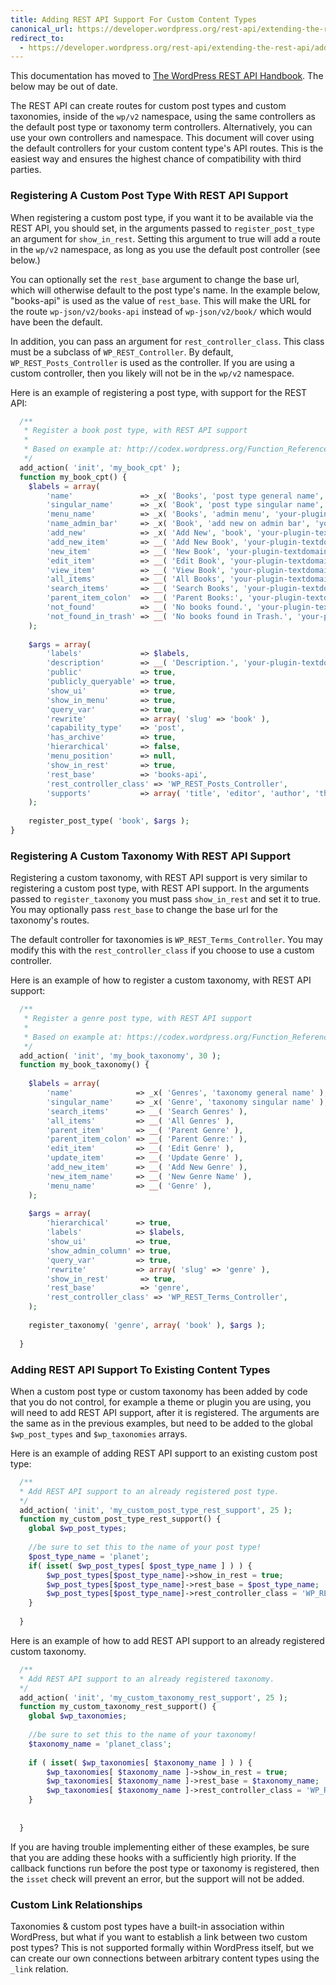 ```yaml
---
title: Adding REST API Support For Custom Content Types
canonical_url: https://developer.wordpress.org/rest-api/extending-the-rest-api/adding-rest-api-support-for-custom-content-types/
redirect_to:
  - https://developer.wordpress.org/rest-api/extending-the-rest-api/adding-rest-api-support-for-custom-content-types/
---
```


<div class="warning">
This documentation has moved to <a href="https://developer.wordpress.org/rest-api/extending-the-rest-api/adding-rest-api-support-for-custom-content-types/">The WordPress REST API Handbook</a>. The below may be out of date.
</div>

The REST API can create routes for custom post types and custom taxonomies, inside of the `wp/v2` namespace, using the same controllers as the default post type or taxonomy term controllers. Alternatively, you can use your own controllers and namespace. This document will cover using the default controllers for your custom content type's API routes. This is the easiest way and ensures the highest chance of compatibility with third parties.

### Registering A Custom Post Type With REST API Support
When registering a custom post type, if you want it to be available via the REST API, you should set, in the arguments passed to `register_post_type` an argument for `show_in_rest`. Setting this argument to true will add a route in the `wp/v2` namespace, as long as you use the default post controller (see below.)

You can optionally set the `rest_base` argument to change the base url, which will otherwise default to the post type's name.  In the example below, "books-api" is used as the value of `rest_base`. This will make the URL for the route `wp-json/v2/books-api` instead of `wp-json/v2/book/` which would have been the default.

In addition, you can pass an argument for `rest_controller_class`. This class must be a subclass of `WP_REST_Controller`. By default, `WP_REST_Posts_Controller` is used as the controller. If you are using a custom controller, then you likely will not be in the `wp/v2` namespace.

Here is an example of registering a post type, with support for the REST API:

```php
  /**
   * Register a book post type, with REST API support
   *
   * Based on example at: http://codex.wordpress.org/Function_Reference/register_post_type
   */
  add_action( 'init', 'my_book_cpt' );
  function my_book_cpt() {
  	$labels = array(
  		'name'               => _x( 'Books', 'post type general name', 'your-plugin-textdomain' ),
  		'singular_name'      => _x( 'Book', 'post type singular name', 'your-plugin-textdomain' ),
  		'menu_name'          => _x( 'Books', 'admin menu', 'your-plugin-textdomain' ),
  		'name_admin_bar'     => _x( 'Book', 'add new on admin bar', 'your-plugin-textdomain' ),
  		'add_new'            => _x( 'Add New', 'book', 'your-plugin-textdomain' ),
  		'add_new_item'       => __( 'Add New Book', 'your-plugin-textdomain' ),
  		'new_item'           => __( 'New Book', 'your-plugin-textdomain' ),
  		'edit_item'          => __( 'Edit Book', 'your-plugin-textdomain' ),
  		'view_item'          => __( 'View Book', 'your-plugin-textdomain' ),
  		'all_items'          => __( 'All Books', 'your-plugin-textdomain' ),
  		'search_items'       => __( 'Search Books', 'your-plugin-textdomain' ),
  		'parent_item_colon'  => __( 'Parent Books:', 'your-plugin-textdomain' ),
  		'not_found'          => __( 'No books found.', 'your-plugin-textdomain' ),
  		'not_found_in_trash' => __( 'No books found in Trash.', 'your-plugin-textdomain' )
  	);
  
  	$args = array(
  		'labels'             => $labels,
  		'description'        => __( 'Description.', 'your-plugin-textdomain' ),
  		'public'             => true,
  		'publicly_queryable' => true,
  		'show_ui'            => true,
  		'show_in_menu'       => true,
  		'query_var'          => true,
  		'rewrite'            => array( 'slug' => 'book' ),
  		'capability_type'    => 'post',
  		'has_archive'        => true,
  		'hierarchical'       => false,
  		'menu_position'      => null,
  		'show_in_rest'       => true,
  		'rest_base'          => 'books-api',
  		'rest_controller_class' => 'WP_REST_Posts_Controller',
  		'supports'           => array( 'title', 'editor', 'author', 'thumbnail', 'excerpt', 'comments' )
  	);
  
  	register_post_type( 'book', $args );
}
```


### Registering A Custom Taxonomy With REST API Support

Registering a custom taxonomy, with REST API support is very similar to registering a custom post type, with REST API support. In the arguments passed to `register_taxonomy` you must pass `show_in_rest` and set it to true. You may optionally pass `rest_base` to change the base url for the taxonomy's routes.

The default controller for taxonomies is `WP_REST_Terms_Controller`. You may modify this with the `rest_controller_class` if you choose to use a custom controller.

Here is an example of how to register a custom taxonomy, with REST API support:

```php
  /**
   * Register a genre post type, with REST API support
   *
   * Based on example at: https://codex.wordpress.org/Function_Reference/register_taxonomy
   */
  add_action( 'init', 'my_book_taxonomy', 30 );
  function my_book_taxonomy() {
  
  	$labels = array(
  		'name'              => _x( 'Genres', 'taxonomy general name' ),
  		'singular_name'     => _x( 'Genre', 'taxonomy singular name' ),
  		'search_items'      => __( 'Search Genres' ),
  		'all_items'         => __( 'All Genres' ),
  		'parent_item'       => __( 'Parent Genre' ),
  		'parent_item_colon' => __( 'Parent Genre:' ),
  		'edit_item'         => __( 'Edit Genre' ),
  		'update_item'       => __( 'Update Genre' ),
  		'add_new_item'      => __( 'Add New Genre' ),
  		'new_item_name'     => __( 'New Genre Name' ),
  		'menu_name'         => __( 'Genre' ),
  	);
  
  	$args = array(
  		'hierarchical'      => true,
  		'labels'            => $labels,
  		'show_ui'           => true,
  		'show_admin_column' => true,
  		'query_var'         => true,
  		'rewrite'           => array( 'slug' => 'genre' ),
  		'show_in_rest'       => true,
  		'rest_base'          => 'genre',
  		'rest_controller_class' => 'WP_REST_Terms_Controller',
  	);
  
  	register_taxonomy( 'genre', array( 'book' ), $args );
  
  }
```

### Adding REST API Support To Existing Content Types
When a custom post type or custom taxonomy has been added by code that you do not control, for example a theme or plugin you are using, you will need to add REST API support, after it is registered. The arguments are the same as in the previous examples, but need to be added to the global `$wp_post_types` and `$wp_taxonomies` arrays.

Here is an example of adding REST API support to an existing custom post type:

```php
  /**
  * Add REST API support to an already registered post type.
  */
  add_action( 'init', 'my_custom_post_type_rest_support', 25 );
  function my_custom_post_type_rest_support() {
  	global $wp_post_types;
  
  	//be sure to set this to the name of your post type!
  	$post_type_name = 'planet';
  	if( isset( $wp_post_types[ $post_type_name ] ) ) {
  		$wp_post_types[$post_type_name]->show_in_rest = true;
  		$wp_post_types[$post_type_name]->rest_base = $post_type_name;
  		$wp_post_types[$post_type_name]->rest_controller_class = 'WP_REST_Posts_Controller';
  	}
  
  }
```

Here is an example of how to add REST API support to an already registered custom taxonomy.

```php
  /**
  * Add REST API support to an already registered taxonomy.
  */
  add_action( 'init', 'my_custom_taxonomy_rest_support', 25 );
  function my_custom_taxonomy_rest_support() {
  	global $wp_taxonomies;
  
  	//be sure to set this to the name of your taxonomy!
  	$taxonomy_name = 'planet_class';
  
  	if ( isset( $wp_taxonomies[ $taxonomy_name ] ) ) {
  		$wp_taxonomies[ $taxonomy_name ]->show_in_rest = true;
  		$wp_taxonomies[ $taxonomy_name ]->rest_base = $taxonomy_name;
  		$wp_taxonomies[ $taxonomy_name ]->rest_controller_class = 'WP_REST_Terms_Controller';
  	}
  
  
  }
```

If you are having trouble implementing either of these examples, be sure that you are adding these hooks with a sufficiently high priority. If the callback functions run before the post type or taxonomy is registered, then the `isset` check will prevent an error, but the support will not be added.

### Custom Link Relationships

Taxonomies & custom post types have a built-in association within WordPress, but what if you want to establish a link between two custom post types? This is not supported formally within WordPress itself, but we can create our own connections between arbitrary content types using the `_link` relation.
